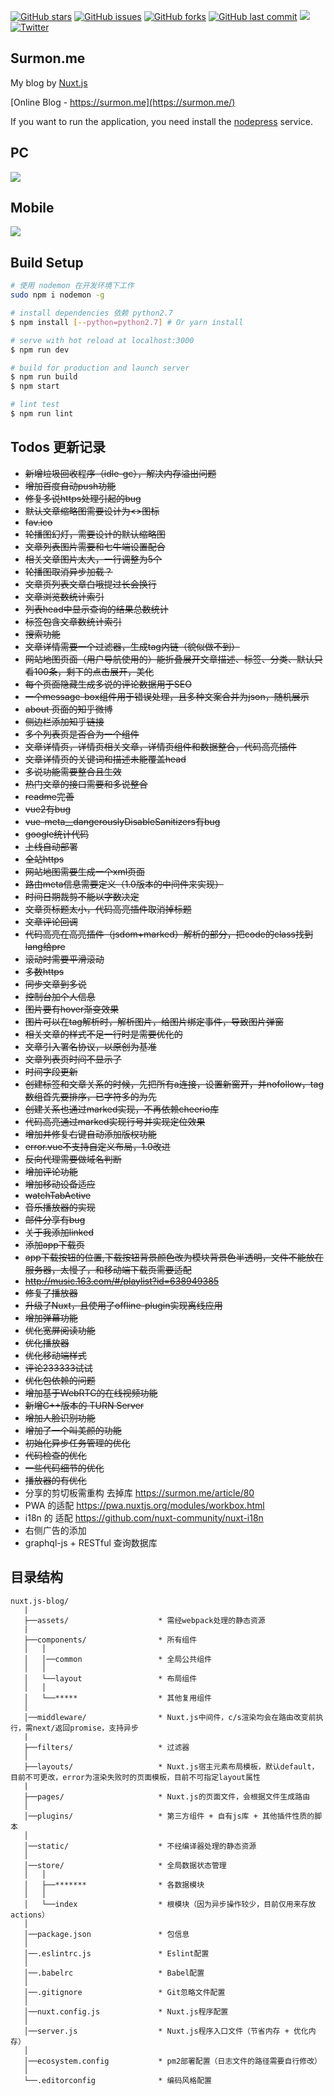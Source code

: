 [![GitHub stars](https://img.shields.io/github/stars/surmon-china/surmon.me.svg?style=flat-square)](https://github.com/surmon-china/surmon.me/stargazers)
[![GitHub issues](https://img.shields.io/github/issues/surmon-china/surmon.me.svg?style=flat-square)](https://github.com/surmon-china/surmon.me/issues)
[![GitHub forks](https://img.shields.io/github/forks/surmon-china/surmon.me.svg?style=flat-square)](https://github.com/surmon-china/surmon.me/network)
[![GitHub last commit](https://img.shields.io/github/last-commit/google/skia.svg?style=flat-square)](https://github.com/surmon-china/surmon.me)
[![](https://badge.juejin.im/entry/58ff969861ff4b00667ca82e/likes.svg?style=flat-square)](https://juejin.im/post/58ff960ba22b9d0065b722cd)
[![Twitter](https://img.shields.io/twitter/url/https/github.com/surmon-china/surmon.me.svg?style=flat-square)](https://twitter.com/intent/tweet?url=https://github.com/surmon-china/surmon.me)

## Surmon.me

My blog by [Nuxt.js](https://github.com/nuxt)

[Online Blog - https://surmon.me](https://surmon.me/)

If you want to run the application, you need install the [nodepress](https://github.com/surmon-china/nodepress) service.

## PC

![](https://raw.githubusercontent.com/surmon-china/surmon.me/master/screenshot/index.png)

## Mobile

![](https://raw.githubusercontent.com/surmon-china/surmon.me/master/screenshot/mobile-full.jpg)

## Build Setup

```bash
# 使用 nodemon 在开发环境下工作
sudo npm i nodemon -g

# install dependencies 依赖 python2.7
$ npm install [--python=python2.7] # Or yarn install

# serve with hot reload at localhost:3000
$ npm run dev

# build for production and launch server
$ npm run build
$ npm start

# lint test
$ npm run lint
```

## Todos 更新记录

- ~~新增垃圾回收程序（idle-gc），解决内存溢出问题~~
- ~~增加百度自动push功能~~
- ~~修复多说https处理引起的bug~~
- ~~默认文章缩略图需要设计为<>图标~~
- ~~fav.ico~~
- ~~轮播图幻灯，需要设计的默认缩略图~~
- ~~文章列表图片需要和七牛端设置配合~~
- ~~相关文章图片太大，一行调整为5个~~
- ~~轮播图取消异步加载？~~
- ~~文章页列表文章白哦提过长会换行~~
- ~~文章浏览数统计索引~~
- ~~列表head中显示查询的结果总数统计~~
- ~~标签包含文章数统计索引~~
- ~~搜索功能~~
- ~~文章详情需要一个过滤器，生成tag内链（貌似做不到）~~
- ~~网站地图页面（用户导航使用的）能折叠展开文章描述、标签、分类、默认只看100条，剩下的点击展开，美化~~
- ~~每个页面隐藏生成多说的评论数据用于SEO~~
- ~~一个message-box组件用于错误处理，且多种文案合并为json，随机展示~~
- ~~about 页面的知乎微博~~
- ~~侧边栏添加知乎链接~~
- ~~多个列表页是否合为一个组件~~
- ~~文章详情页，详情页相关文章，详情页组件和数据整合，代码高亮插件~~
- ~~文章详情页的关键词和描述未能覆盖head~~
- ~~多说功能需要整合且生效~~
- ~~热门文章的接口需要和多说整合~~
- ~~readme完善~~
- ~~vue2有bug~~
- ~~vue-meta__dangerouslyDisableSanitizers有bug~~
- ~~google统计代码~~
- ~~上线自动部署~~
- ~~全站https~~
- ~~网站地图需要生成一个xml页面~~
- ~~路由meta信息需要定义（1.0版本的中间件来实现）~~
- ~~时间日期裁剪不能以字数决定~~
- ~~文章页标题太小，代码高亮插件取消掉标题~~
- ~~文章评论回调~~
- ~~代码高亮在高亮插件（jsdom+marked）解析的部分，把code的class找到lang给pre~~
- ~~滚动时需要平滑滚动~~
- ~~多数https~~
- ~~同步文章到多说~~
- ~~控制台加个人信息~~
- ~~图片要有hover渐变效果~~
- ~~图片可以在tag解析时，解析图片，给图片绑定事件，导致图片弹窗~~
- ~~相关文章的样式不足一行时是需要优化的~~
- ~~文章引入署名协议，以原创为基准~~
- ~~文章列表页时间不显示了~~
- ~~时间字段更新~~
- ~~创建标签和文章关系的时候，先把所有a连接，设置新窗开，并nofollow，tag数组首先要排序，已字符多的为先~~
- ~~创建关系也通过marked实现，不再依赖cheerio库~~
- ~~代码高亮通过marked实现行号并实现定位效果~~
- ~~增加并修复右键自动添加版权功能~~
- ~~error.vue不支持自定义布局，1.0改进~~
- ~~反向代理需要做域名判断~~
- ~~增加评论功能~~
- ~~增加移动设备适应~~
- ~~watchTabActive~~
- ~~音乐播放器的实现~~
- ~~邮件分享有bug~~
- ~~关于我添加linked~~
- ~~添加app下载页~~
- ~~app下载按钮的位置,下载按钮背景颜色改为模块背景色半透明，文件不能放在服务器，太慢了，和移动端下载页需要适配~~
- ~~http://music.163.com/#/playlist?id=638949385~~
- ~~修复了播放器~~
- ~~升级了Nuxt，且使用了offline-plugin实现离线应用~~
- ~~增加弹幕功能~~
- ~~优化宽屏阅读功能~~
- ~~优化播放器~~
- ~~优化移动端样式~~
- ~~评论233333试试~~
- ~~优化包依赖的问题~~
- ~~增加基于WebRTC的在线视频功能~~
- ~~新增C++版本的 TURN Server~~
- ~~增加人脸识别功能~~
- ~~增加了一个叫美颜的功能~~
- ~~初始化异步任务管理的优化~~
- ~~代码检查的优化~~
- ~~一些代码细节的优化~~
- ~~播放器的有优化~~
- 分享的剪切板需重构 去掉库 https://surmon.me/article/80
- PWA 的适配 https://pwa.nuxtjs.org/modules/workbox.html
- i18n 的 适配 https://github.com/nuxt-community/nuxt-i18n
- 右侧广告的添加
- graphql-js + RESTful 查询数据库

## 目录结构
```
nuxt.js-blog/
   |
   ├──assets/                    * 需经webpack处理的静态资源
   |
   ├──components/                * 所有组件
   │   │
   │   │──common                 * 全局公共组件
   │   │
   │   └──layout                 * 布局组件
   │   │
   │   └──*****                  * 其他复用组件
   │
   │──middleware/                * Nuxt.js中间件，c/s渲染均会在路由改变前执行，需next/返回promise，支持异步
   |
   ├──filters/                   * 过滤器
   │
   ├──layouts/                   * Nuxt.js宿主元素布局模板，默认default，目前不可更改，error为渲染失败时的页面模板，目前不可指定layout属性
   |
   ├──pages/                     * Nuxt.js的页面文件，会根据文件生成路由
   │
   │──plugins/                   * 第三方组件 + 自有js库 + 其他插件性质的脚本
   │
   │──static/                    * 不经编译器处理的静态资源
   │
   │──store/                     * 全局数据状态管理
   │   │
   │   ├──*******                * 各数据模块
   │   │
   │   └──index                  * 根模块（因为异步操作较少，目前仅用来存放actions）
   │
   │──package.json               * 包信息
   │
   │──.eslintrc.js               * Eslint配置
   │
   │──.babelrc                   * Babel配置
   │
   │──.gitignore                 * Git忽略文件配置
   │
   │──nuxt.config.js             * Nuxt.js程序配置
   │
   │──server.js                  * Nuxt.js程序入口文件（节省内存 + 优化内存）
   │
   │──ecosystem.config           * pm2部署配置（日志文件的路径需要自行修改）
   │
   └──.editorconfig              * 编码风格配置
```
